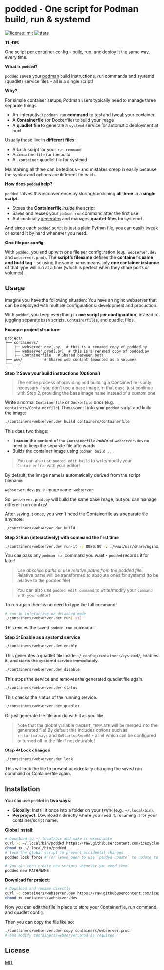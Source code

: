 # podded - One script for Podman build, run & systemd

[![license: mit](https://img.shields.io/badge/license-MIT-purple)](https://github.com/icezyclon/podded?tab=License-1-ov-file#readme)
[![stars](https://img.shields.io/github/stars/icezyclon/podded?style=social)](https://github.com/icezyclon/podded)

**TL;DR:**

One script per container config - build, run, and deploy it the same way, every time.

**What is `podded`?**

`podded` saves your [podman](https://podman.io/) build instructions, run commands and systemd (quadlet) service files - all in a single script!

**Why?**

For simple container setups, Podman users typically need to manage three separate things:
* An (interactive) `podman run` **command** to test and tweak your container
* A **Containerfile** (or Dockerfile) to build your image
* A **quadlet file** to generate a `systemd` service for automatic deployment at boot

Usually these live in **different files**:
* A bash script for your `run command`
* A `Containerfile` for the build
* A `.container` quadlet file for systemd

Maintaining all three can be tedious - and mistakes creep in easily because the syntax and options are different for each.

**How does `podded` help?**

`podded` solves this inconvenience by storing/combining **all three** in a **single script**:
* Stores the **Containerfile** *inside* the script
* Saves and reuses your `podman run` command after the first use
* Automatically [generates](https://github.com/containers/podlet) and manages **quadlet files** for systemd

And since each `podded` script is just a plain Python file, you can easily tweak or extend it by hand whenever you need.

**One file per config**

With `podded`, you end up with one file per configuration (e.g., `webserver.dev` and `webserver.prod`).
The **script’s filename** defines the **container’s name and build tag** - so using the same name means only **one container instance** of that type will run at a time (which is perfect when they share ports or volumes).


## Usage

Imagine you have the following situation:
You have an nginx webserver that can be deployed with multiple configurations: development and production.

With `podded`, you keep everything in **one script per configuration**, instead of juggling separate `bash` scripts, `Containerfiles`, and quadlet files.

**Example project structure:**
```
project/
├── containers/
│   ├── webserver.dev[.py]  # this is a renamed copy of podded.py
│   ├── webserver.prod[.py]  # this is a renamed copy of podded.py
│   ├── Containerfile   # Shared between both
├── www/          # Shared web content (mounted as a volume)
└── ...
```

**Step 1: Save your build instructions (Optional)**

> The entire process of providing and building a Containerfile is only necessary if you don't use a base image.
> In that case, just continue with Step 2, providing the base image name instead of a custom one.

Write a normal `Containerfile` or `Dockerfile` once (e.g. `containers/Containerfile`).
Then save it into your `podded` script and build the image:

```bash
./containers/webserver.dev build containers/Containerfile
```

This does two things:
* It **saves** the content of the `Containerfile` *inside* of `webserver.dev`  no need to keep the separate file afterwards.
* Builds the container image using `podman build ...`

> You can also use `podded edit build` to write/modify your `Containerfile` with your editor!

By default, the image name is automatically derived from the script filename:

`webserver.dev.py` → image name: `webserver`

So, `webserver.prod.py` will build the same base image, but you can manage different run configs!


After saving it once, you won't need the Containerfile as a separate file anymore:
```bash
./containers/webserver.dev build
```

**Step 2: Run (interactively) with command the first time**

```bash
./containers/webserver.dev run-it -p 8080:80 -v ./www:/usr/share/nginx/html webserver:latest
```
You can pass any `podman run` command you want - `podded` records it for later!
> Use *absolute paths* or use *relative paths from the podded file*! Relative paths will be transformed to absolute ones for systemd (to be relative to the podded file)

> You can also use `podded edit command` to write/modify your `command` with your editor!

To run again there is no need to type the full command!
```bash
# run in interactive or detached mode
./containers/webserver.dev run[-it]
```
This reuses the saved `podman run` command.


**Step 3: Enable as a systemd service**

```bash
./containers/webserver.dev enable
```
This generates a quadlet file inside `~/.config/containers/systemd/`, enables it, and starts the systemd service immediately.

```bash
./containers/webserver.dev disable
```
This stops the service and removes the generated quadlet file again.

```bash
./containers/webserver.dev status
```
This checks the status of the running service.

```bash
./containers/webserver.dev quadlet
```
Or just generate the file and do with it as you like.

> Note that the global variable `QUADLET_TEMPLATE` will be merged into the generated file! By default this includes options such as `restart=always` and `OnStartupSec=60` - all of which can be configured or turned off in the file if not desirable!

**Step 4: Lock changes**

```bash
./containers/webserver.dev lock
```
This will lock the file to prevent accidentally changing the saved run command or Containerfile again.


## Installation

You can use `podded` in **two ways**:

* **Globally**: Install it once into a folder on your `$PATH` (e.g., `~/.local/bin`).
* **Per project**: Download it directly where you need it, renaming it for your container/script name.

**Global install**:
```bash
# Download to ~/.local/bin and make it executable
curl -o ~/.local/bin/podded https://raw.githubusercontent.com/icezyclon/podded/main/podded.py
chmod +x ~/.local/bin/podded
# lock the global script to prevent accidental changes
podded lock force # (or leave open to use `podded update` to update to newer versions)

# you can then create new scripts whenever you need them
podded new PATH/NAME
```

**Download for project**:
```bash
# Download and rename directly
curl -o containers/webserver.dev https://raw.githubusercontent.com/icezyclon/podded/main/podded.py
chmod +x containers/webserver.dev
```
Now you can edit the file in place to store your Containerfile, run command, and quadlet config.

Then you can copy the file like so:
```bash
./containers/webserver.dev copy containers/webserver.prod
# and modify containers/webserver.prod as required
```


## License

[MIT](LICENSE)
